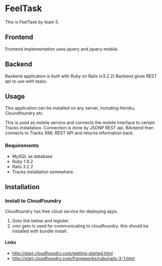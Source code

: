 # FeelTask

This is FeelTask by team 5.

## Frontend

Frontend implementation uses jquery and jquery-mobile.

## Backend

Backend application is built with Ruby on Rails (v3.2.2)
Backend gives REST api to use with tasks.


## Usage

This application can be installed on any server, including Heroku, Cloundfoundry etc.

This is used as mobile service and connects the mobile interface to certain Tracks installation. Connection is done by JSONP REST api. BAckend then connects to Tracks XML REST API and returns information back.

### Requirements

* MySQL as database
* Ruby 1.9.2
* Rails 3.2.2
* Tracks installation somewhere.


## Installation

### Install to CloudFoundry

Cloudfoundry has free cloud service for deploying apps.

1. Goto link below and register.
1. vmc gem is used for communicating to cloudfoundry. this should be installed with bundle install.

#### Links

* http://start.cloudfoundry.com/getting-started.html
* http://start.cloudfoundry.com/frameworks/ruby/rails-3-1.html


